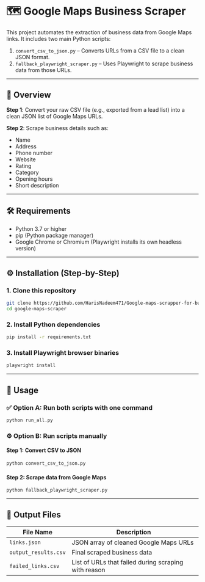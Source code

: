# 🗺️ Google Maps Business Scraper

This project automates the extraction of business data from Google Maps links. It includes two main Python scripts:

1. `convert_csv_to_json.py` – Converts URLs from a CSV file to a clean JSON format.
2. `fallback_playwright_scraper.py` – Uses Playwright to scrape business data from those URLs.

---

## 📂 Overview

**Step 1**: Convert your raw CSV file (e.g., exported from a lead list) into a clean JSON list of Google Maps URLs.

**Step 2**: Scrape business details such as:
- Name
- Address
- Phone number
- Website
- Rating
- Category
- Opening hours
- Short description

---

## 🛠️ Requirements

- Python 3.7 or higher
- pip (Python package manager)
- Google Chrome or Chromium (Playwright installs its own headless version)

---

## ⚙️ Installation (Step-by-Step)

### 1. Clone this repository

```bash
git clone https://github.com/HarisNadeem471/Google-maps-scrapper-for-business-.git
cd google-maps-scraper
```

### 2. Install Python dependencies

```bash
pip install -r requirements.txt
```

### 3. Install Playwright browser binaries

```bash
playwright install
```

---

## 🚀 Usage

### ✅ Option A: Run both scripts with one command

```bash
python run_all.py
```

### ⚙️ Option B: Run scripts manually

#### Step 1: Convert CSV to JSON

```bash
python convert_csv_to_json.py
```

#### Step 2: Scrape data from Google Maps

```bash
python fallback_playwright_scraper.py
```

---

## 📁 Output Files

| File Name             | Description                                           |
|----------------------|-------------------------------------------------------|
| `links.json`         | JSON array of cleaned Google Maps URLs               |
| `output_results.csv` | Final scraped business data                           |
| `failed_links.csv`   | List of URLs that failed during scraping with reason  |


